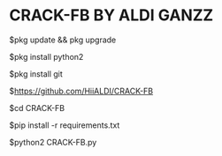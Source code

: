 # CRACK-FB  BY ALDI GANZZ

$pkg update && pkg upgrade

$pkg install python2

$pkg install git

$https://github.com/HiiALDI/CRACK-FB

$cd CRACK-FB

$pip install -r requirements.txt

$python2 CRACK-FB.py


 


